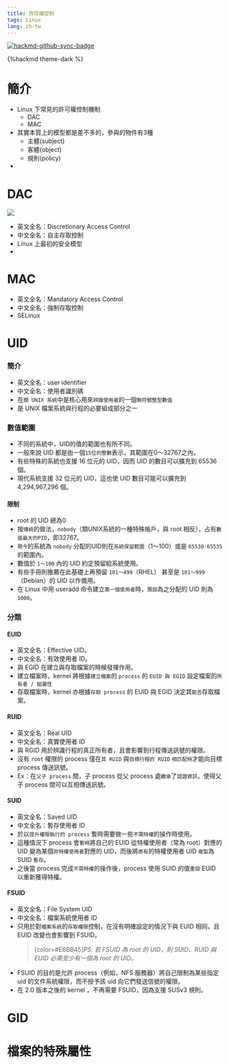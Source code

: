 ```yaml
---
title: 許可權控制
tags: Linux
lang: zh-tw
---
```


[![hackmd-github-sync-badge](https://hackmd.io/t4lX0A9oQReqhwHdkty7uQ/badge)](https://hackmd.io/t4lX0A9oQReqhwHdkty7uQ)

{%hackmd theme-dark %}

# 簡介
- Linux 下常見的許可權控制機制
    - DAC
    - MAC
- 其實本質上的模型都是差不多的，參與的物件有3種
    - 主體(subject)
    - 客體(object)
    - 規則(policy)
- 

# DAC
![](https://i.imgur.com/d2jYAZV.png)

- 英文全名：Discretionary Access Control
- 中文全名：自主存取控制
- Linux 上最初的安全模型
- 

# MAC
- 英文全名：Mandatory Access Control
- 中文全名：強制存取控制
- SELinux

# UID
### 簡介
- 英文全名：user identifier
- 中文全名：使用者識別碼
- 在`類 UNIX 系統`中是核心用來`辨識使用者`的一個`無符號整型數值`
- 是 UNIX 檔案系統與行程的必要組成部分之一

### 數值範圍
- 不同的系統中，UID的值的範圍也有所不同。
- 一般來說 UID 都是由一個`15位的整數`表示，其範圍在0～32767之內。
- 有些特殊的系統也支援 16 位元的 UID，因而 UID 的數目可以擴充到 65536 個。
- 現代系統支援 32 位元的 UID，這也使 UID 數目可能可以擴充到 4,294,967,296 個。

#### 限制
- root 的 UID 總為0
- 按`傳統`的做法，`nobody`（類UNIX系統的一種特殊帳戶，與 root 相反），占有`數值最大的PID`，即32767。
- `現今`的系統為 `nobody` 分配的UID則在`系統保留範圍`（1～100）或是 `65530-65535` 的範圍內。
- 數值於 `1～100` 內的 UID 約定預留給系統使用。
- 有些手冊則推薦在此基礎上再預留 `101～499`（RHEL） 甚至是 `101～999`（Debian）的 UID 以作備用。
- 在 Linux 中用 useradd 命令建立`第一個使用者`時，`預設`為之分配的 UID 則為 `1000`。

### 分類
#### EUID
- 英文全名：Effective UID。
- 中文全名：有效使用者 ID。
- 與 EGID 在建立與存取檔案的時候發揮作用。
- 建立檔案時，kernel 將根據`建立檔案`的 `process` 的 `EUID 與 EGID` 設定檔案的`所有者 / 組屬性`
- 存取檔案時，kernel 亦根據`存取 process` 的 EUID 與 EGID 決定其`能否`存取檔案。

#### RUID
- 英文全名：Real UID
- 中文全名：真實使用者 ID
- 與 RGID 用於辨識行程的真正所有者，且會影響到行程傳送訊號的權限。
- 沒有 `root` 權限的 process 僅在`其 RUID` 與`目標行程的 RUID` `相匹配時`才能向目標 process 傳送訊號。
- Ex：在`父子 process` 間，子 process 從父 process 處`繼承`了`認證資訊`，使得父子 process 間可以互相傳送訊號。

#### SUID
- 英文全名：Saved UID
- 中文全名：暫存使用者 ID
- 於以`提升權限執行的 process` 暫時需要做一些`不需特權`的操作時使用。
- 這種情況下 process 會`暫時`將自己的 EUID 從特權使用者（常為 root）對應的 UID 變為某個`非特權使用者`對應的 UID，而後將`原有`的特權使用者 UID `複製`為 SUID `暫存`。
- 之後當 process 完成`不需特權`的操作後，process 使用 SUID 的值`重設` EUID 以重新獲得特權。

#### FSUID
- 英文全名：File System UID
- 中文全名：檔案系統使用者 ID
- 只用於對`檔案系統`的`存取權限`控制，在沒有明確設定的情況下與 EUID 相同，且 EUID 改變也會影響到 FSUID。
  > [color=#E6BB45]*PS. 若 FSUID 為 root 的 UID，則 SUID、RUID 與 EUID 必需至少有一個為 root 的 UID。*
- FSUID 的目的是允許 process（例如，NFS 服務器）將自己限制為某些指定 uid 的文件系統權限，而不授予該 uid 向它們發送信號的權限。
- 在 2.0 版本之後的 kernel ，不再需要 FSUID，因為支援 SUSv3 規則。

# GID

# 檔案的特殊屬性